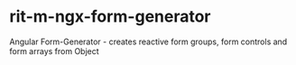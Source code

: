 # rit-m-ngx-form-generator
Angular Form-Generator - creates reactive form groups, form controls and form arrays from Object

